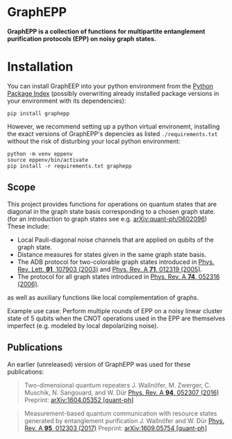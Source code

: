 # GraphEPP

**GraphEPP is a collection of functions for multipartite entanglement
purification protocols (EPP) on noisy graph states.**

# Installation

You can install GraphEEP into your python environment from the
[Python Package Index](https://pypi.org/project/graphepp/)
(possibly overwriting already installed package versions in your
environment with its dependencies):

```
pip install graphepp
```

However, we recommend setting up a python virtual environemt,
installing the exact versions of GraphEPP's depencies as listed
`./requirements.txt` without the risk of disturbing your local python
environment:

```
python -m venv eppenv
source eppenv/bin/activate
pip install -r requirements.txt graphepp
```

## Scope

This project provides functions for operations on quantum states that are
diagonal in the graph state basis corresponding to a chosen graph state.
(for an introduction to graph states see e.g. [arXiv:quant-ph/0602096](https://arxiv.org/abs/quant-ph/0602096))
These include:

* Local Pauli-diagonal noise channels that are applied on qubits of the graph state.
* Distance measures for states given in the same graph state basis.
* The ADB protocol for two-colorable graph states introduced in [Phys. Rev. Lett. **91**, 107903 (2003)](https://doi.org/10.1103/PhysRevLett.91.107903) and [Phys. Rev. A **71**, 012319 (2005)](https://doi.org/10.1103/PhysRevA.71.012319).
* The protocol for all graph states introduced in [Phys. Rev. A **74**, 052316 (2006)](https://doi.org/10.1103/PhysRevA.74.052316).

as well as auxiliary functions like local complementation of graphs.

Example use case: Perform multiple rounds of EPP on a noisy linear cluster state
of 5 qubits when the CNOT operations used in the EPP are themselves imperfect
(e.g. modeled by local depolarizing noise).


## Publications
An earlier (unreleased) version of GraphEPP was used for these publications:

> Two-dimensional quantum repeaters
> J. Wallnöfer, M. Zwerger, C. Muschik, N. Sangouard, and W. Dür
> [Phys. Rev. A **94**, 052307 (2016)](https://doi.org/10.1103/PhysRevA.94.052307)
> Preprint: [arXiv:1604.05352 \[quant-ph\]](https://arxiv.org/abs/1604.05352)

> Measurement-based quantum communication with resource states generated by entanglement purification
> J. Wallnöfer and W. Dür
> [Phys. Rev. A **95**, 012303 (2017)](https://doi.org/10.1103/PhysRevA.95.012303)
> Preprint: [arXiv:1609.05754 \[quant-ph\]](https://arxiv.org/abs/1609.05754)
